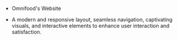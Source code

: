 * Omnifood's Website

- A modern and responsive layout, seamless navigation, captivating visuals, and interactive elements to enhance user interaction and satisfaction.